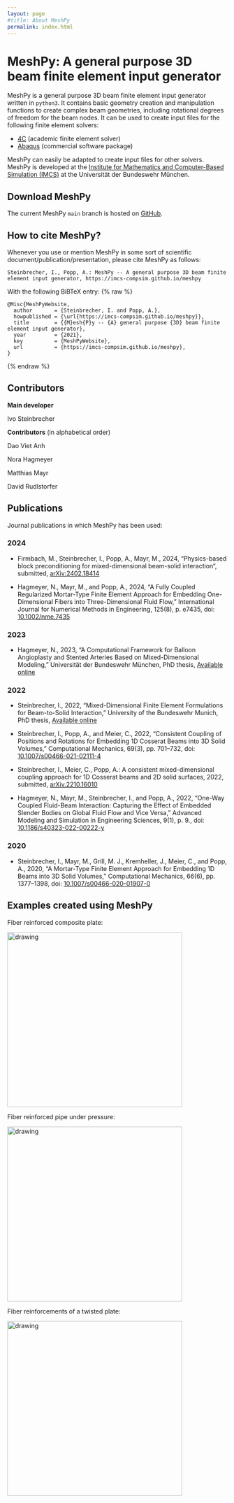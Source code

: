 ```yaml
---
layout: page
#title: About MeshPy
permalink: index.html
---
```



# MeshPy: A general purpose 3D beam finite element input generator

MeshPy is a general purpose 3D beam finite element input generator written in `python3`.
It contains basic geometry creation and manipulation functions to create complex beam geometries, including rotational degrees of freedom for the beam nodes.
It can be used to create input files for the following finite element solvers:
- [4C](https://www.4c-multiphysics.org/) (academic finite element solver)
- [Abaqus](https://en.wikipedia.org/wiki/Abaqus) (commercial software package)

MeshPy can easily be adapted to create input files for other solvers.
MeshPy is developed at the [Institute for Mathematics and Computer-Based Simulation (IMCS)](https://www.unibw.de/imcs-en) at the Universität der Bundeswehr München.


## Download MeshPy

The current MeshPy `main` branch is hosted on [GitHub](https://github.com/imcs-compsim/meshpy).


## How to cite MeshPy?

Whenever you use or mention MeshPy in some sort of scientific document/publication/presentation, please cite MeshPy as follows:

```
Steinbrecher, I., Popp, A.: MeshPy -- A general purpose 3D beam finite element input generator, https://imcs-compsim.github.io/meshpy
```

With the following BiBTeX entry:
{% raw %}
```TeX
@Misc{MeshPyWebsite,
  author       = {Steinbrecher, I. and Popp, A.},
  howpublished = {\url{https://imcs-compsim.github.io/meshpy}},
  title        = {{M}esh{P}y -- {A} general purpose {3D} beam finite element input generator},
  year         = {2021},
  key          = {MeshPyWebsite},
  url          = {https://imcs-compsim.github.io/meshpy},
}
```
{% endraw %}


## Contributors

**Main developer**

Ivo Steinbrecher

**Contributors** (in alphabetical order)

Dao Viet Anh

Nora Hagmeyer

Matthias Mayr

David Rudlstorfer


## Publications
[comment]: <> (ASME style in JabRef)

Journal publications in which MeshPy has been used:

### 2024

-  Firmbach, M., Steinbrecher, I., Popp, A., Mayr, M., 2024, “Physics-based block preconditioning for mixed-dimensional beam-solid interaction“, submitted, [arXiv:2402.18414](https://arxiv.org/abs/2402.18414)

- Hagmeyer, N., Mayr, M., and Popp, A., 2024, “A Fully Coupled Regularized Mortar-Type Finite Element Approach for Embedding One-Dimensional Fibers into Three-Dimensional Fluid Flow,” International Journal for Numerical Methods in Engineering, 125(8), p. e7435, doi: [10.1002/nme.7435](https://doi.org/10.1002/nme.7435)

### 2023

- Hagmeyer, N., 2023, “A Computational Framework for Balloon Angioplasty and Stented Arteries Based on Mixed-Dimensional Modeling,” Universität der Bundeswehr München, PhD thesis, [Available online](https://athene-forschung.rz.unibw-muenchen.de/146359)

### 2022

- Steinbrecher, I., 2022, “Mixed-Dimensional Finite Element Formulations for Beam-to-Solid Interaction,” University of the Bundeswehr Munich, PhD thesis, [Available online](https://athene-forschung.unibw.de/143755)

- Steinbrecher, I., Popp, A., and Meier, C., 2022, “Consistent Coupling of Positions and Rotations for Embedding 1D Cosserat Beams into 3D Solid Volumes,” Computational Mechanics, 69(3), pp. 701–732, doi: [10.1007/s00466-021-02111-4](https://doi.org/10.1007/s00466-021-02111-4)

- Steinbrecher, I., Meier, C., Popp, A.: A consistent mixed-dimensional coupling approach for 1D Cosserat beams and 2D solid surfaces, 2022, submitted, [arXiv.2210.16010](https://doi.org/10.48550/arXiv.2210.16010)

- Hagmeyer, N., Mayr, M., Steinbrecher, I., and Popp, A., 2022, “One-Way Coupled Fluid-Beam Interaction: Capturing the Effect of Embedded Slender Bodies on Global Fluid Flow and Vice Versa,” Advanced Modeling and Simulation in Engineering Sciences, 9(1), p. 9., doi: [10.1186/s40323-022-00222-y](https://doi.org/10.1186/s40323-022-00222-y)

### 2020
- Steinbrecher, I., Mayr, M., Grill, M. J., Kremheller, J., Meier, C., and Popp, A., 2020, “A Mortar-Type Finite Element Approach for Embedding 1D Beams into 3D Solid Volumes,” Computational Mechanics, 66(6), pp. 1377–1398, doi: [10.1007/s00466-020-01907-0](https://doi.org/10.1007/s00466-020-01907-0)


## Examples created using MeshPy

Fiber reinforced composite plate:

<img src="figures/composite_plate.png" alt="drawing" width="400"/>

Fiber reinforced pipe under pressure:

<img src="figures/pressure_pipe.png" alt="drawing" width="400"/>

Fiber reinforcements of a twisted plate:

<img src="figures/twisted_plate.png" alt="drawing" width="400"/>
